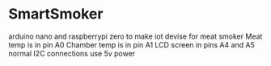 # SmartSmoker
arduino nano and raspberrypi zero to make iot devise for meat smoker
Meat temp is in pin A0
Chamber temp is in pin A1
LCD screen in pins A4 and A5 
normal I2C connections
use 5v power